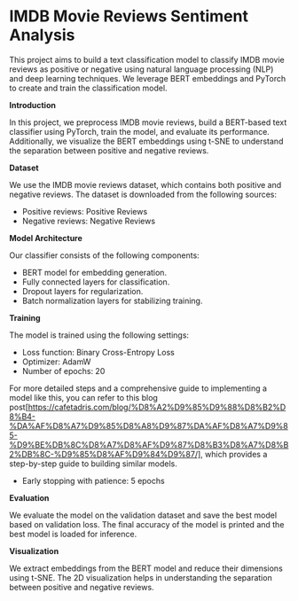 # IMDB Movie Reviews Sentiment Analysis

This project aims to build a text classification model to classify IMDB movie reviews as positive or negative using natural language processing (NLP) and deep learning techniques. We leverage BERT embeddings and PyTorch to create and train the classification model.

**Introduction**

In this project, we preprocess IMDB movie reviews, build a BERT-based text classifier using PyTorch, train the model, and evaluate its performance. Additionally, we visualize the BERT embeddings using t-SNE to understand the separation between positive and negative reviews.

**Dataset**

We use the IMDB movie reviews dataset, which contains both positive and negative reviews. The dataset is downloaded from the following sources:

- Positive reviews: Positive Reviews
- Negative reviews: Negative Reviews

**Model Architecture**

Our classifier consists of the following components:

- BERT model for embedding generation.
- Fully connected layers for classification.
- Dropout layers for regularization.
- Batch normalization layers for stabilizing training.

**Training**

The model is trained using the following settings:

- Loss function: Binary Cross-Entropy Loss
- Optimizer: AdamW
- Number of epochs: 20

For more detailed steps and a comprehensive guide to implementing a model like this, you can refer to this blog post[https://cafetadris.com/blog/%D8%A2%D9%85%D9%88%D8%B2%D8%B4-%DA%AF%D8%A7%D9%85%D8%A8%D9%87%DA%AF%D8%A7%D9%85-%D9%BE%DB%8C%D8%A7%D8%AF%D9%87%D8%B3%D8%A7%D8%B2%DB%8C-%D9%85%D8%AF%D9%84%D9%87/], which provides a step-by-step guide to building similar models.
- Early stopping with patience: 5 epochs

**Evaluation**

We evaluate the model on the validation dataset and save the best model based on validation loss. The final accuracy of the model is printed and the best model is loaded for inference.

**Visualization**

We extract embeddings from the BERT model and reduce their dimensions using t-SNE. The 2D visualization helps in understanding the separation between positive and negative reviews.

